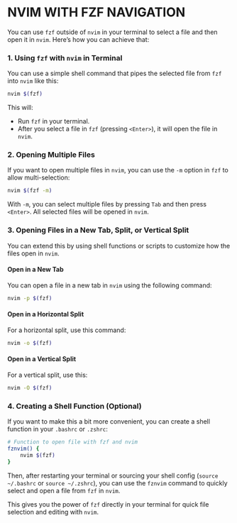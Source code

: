 # NVIM WITH FZF NAVIGATION

You can use `fzf` outside of `nvim` in your terminal to select a file and then
open it in `nvim`. Here’s how you can achieve that:

### 1. Using `fzf` with `nvim` in Terminal

You can use a simple shell command that pipes the selected file from `fzf` into `nvim` like this:

```bash
nvim $(fzf)
```

This will:

- Run `fzf` in your terminal.
- After you select a file in `fzf` (pressing `<Enter>`), it will open the file in `nvim`.

### 2. Opening Multiple Files

If you want to open multiple files in `nvim`, you can use the `-m` option in `fzf` to allow multi-selection:

```bash
nvim $(fzf -m)
```

With `-m`, you can select multiple files by pressing `Tab` and then press `<Enter>`. All selected files will be opened in `nvim`.

### 3. Opening Files in a New Tab, Split, or Vertical Split

You can extend this by using shell functions or scripts to customize how the files open in `nvim`.

#### Open in a New Tab

You can open a file in a new tab in `nvim` using the following command:

```bash
nvim -p $(fzf)
```

#### Open in a Horizontal Split

For a horizontal split, use this command:

```bash
nvim -o $(fzf)
```

#### Open in a Vertical Split

For a vertical split, use this:

```bash
nvim -O $(fzf)
```

### 4. Creating a Shell Function (Optional)

If you want to make this a bit more convenient, you can create a shell function in your `.bashrc` or `.zshrc`:

```bash
# Function to open file with fzf and nvim
fznvim() {
    nvim $(fzf)
}
```

Then, after restarting your terminal or sourcing your shell config (`source ~/.bashrc` or `source ~/.zshrc`), you can use the `fznvim` command to quickly select and open a file from `fzf` in `nvim`.

This gives you the power of `fzf` directly in your terminal for quick file selection and editing with `nvim`.
